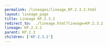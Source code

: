 ```yaml
---
permalink: /lineages/lineage_KP.2.3.2.html
layout: lineage_page
title: Lineage KP.2.3.2
redirect_to: ../lineage.html?lineage=KP.2.3.2
lineage: KP.2.3.2
parent: KP.2.3
children: ['KP.2.3.2']
---
```

